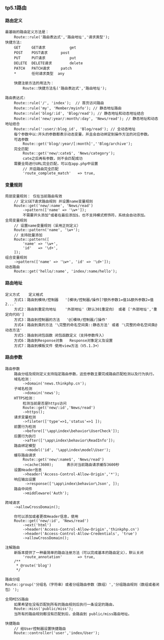 ### tp5.1路由
#### 路由定义
	最基础的路由定义方法是：
		Route::rule('路由表达式','路由地址','请求类型');
	快捷方法:
		GET		GET请求			get
		POST	POST请求		post
		PUT		PUT请求			put
		DELETE	DELETE请求		delete
		PATCH	PATCH请求		patch
		*		任何请求类型	any
		
		快捷注册方法的用法为：
			Route::快捷方法名('路由表达式','路由地址');
			
	路由表达式:		
		Route::rule('/', 'index'); 	// 首页访问路由
		Route::rule('my', 'Member/myinfo'); // 静态地址路由
		Route::rule('blog/:id', 'Blog/read'); // 静态地址和动态地址结合
		Route::rule('new/:year/:month/:day', 'News/read'); // 静态地址和动态地址结合
		Route::rule(':user/:blog_id', 'Blog/read'); // 全动态地址
		每个参数中以:开头的参数都表示动态变量，并且会自动绑定到操作方法的对应参数。
		可选参数
			Route::get('blog/:year/[:month]',''Blog/archive');
		完全匹配
			Route::get('new/:cate$', 'News/category');
			cate之后再有参数，则不会匹配成功
		需要全局进行URL完全匹配，可以在app.php中设置
			// 开启路由完全匹配
			'route_complete_match'   => true,
	
#### 变量规则
	局部变量规则： 仅在当前路由有效
		// 定义GET请求路由规则 并设置name变量规则
		Route::get('new/:name', 'News/read')
			->pattern(['name' => '\w+']);
			不需要开头添加^或者在最后添加$，也不支持模式修饰符，系统会自动添加。
	全局变量规则
		// 设置name变量规则（采用正则定义）
		Route::pattern('name', '\w+');
		// 支持批量添加
		Route::pattern([
			'name' => '\w+',
			'id'   => '\d+',
		]);
	组合变量规则
		->pattern(['name' => '\w+', 'id' => '\d+']);
	动态路由
		Route::get('hello/:name', 'index/:name/hello');
	
#### 路由地址	
	定义方式	定义格式
		方式1：路由到模块/控制器	'[模块/控制器/操作]?额外参数1=值1&额外参数2=值2...'
		方式2：路由到重定向地址	'外部地址'（默认301重定向） 或者 ['外部地址','重定向代码']
		方式3：路由到控制器的方法	'@[模块/控制器/]操作'
		方式4：路由到类的方法	'\完整的命名空间类::静态方法' 或者 '\完整的命名空间类@动态方法'
		方式5：路由到闭包函数	闭包函数定义（支持参数传入）
		方式6：路由到Response对象	Response对象定义及设置
		方式7：路由到模板文件	使用view方法（V5.1.3+）
	
#### 路由参数
	路由参数
		路由分组及规则定义支持指定路由参数，这些参数主要完成路由匹配检测以及行为执行。	
		域名检测：
			->domain('news.thinkphp.cn');
		子域名检测
			->domain('news');
		HTTPS检测：
			检测当前是否是https访问
			Route::get('new/:id','News/read')
			->https();
		请求变量检测
			->fileter(['type'=>1,'status'=>1 ]);
		前置行为检测
			->before(['\app\index\behavior\UserCheck']);
		后置行为执行
			->after(['\app\index\behavior\ReadInfo']);
		路由绑定模型
			 ->model('id', '\app\index\model\User');
		缓存路由请求
			Route::get('new/:name$', 'News/read')
			->cache(3600);		表示对当前路由请求缓存3600秒
		设置Header信息	 
			->header('Access-Control-Allow-Origin','*'); 
		响应输出设置	 
			 ->response(['\app\index\behavior\Json', ]);
		路由中间件	 
			->middleware('Auth'); 
			 
	跨域请求	
		->allowCrossDomain();
		
		你可以添加或者更改Header信息，使用
		Route::get('new/:id', 'News/read')
			->ext('html')
			->header('Access-Control-Allow-Origin','thinkphp.cn')
			->header('Access-Control-Allow-Credentials', 'true')
			->allowCrossDomain();
	
	注解路由
		新版本提供了一种最简单的路由注册方法（可以完成基本的路由定义），默认关闭
			'route_annotation'       => true,
		/**
		 * @route('blog')
		 */
	
	路由分组	
	Route::group('分组名（字符串）或者分组路由参数（数组）','分组路由规则（数组或者闭包）');
	
	全局MISS路由
		如果希望在没有匹配到所有的路由规则后执行一条设定的路由，
		Route::miss('public/miss');
		当所有的路由规则都没有匹配到后，会路由到 public/miss路由地址。
	
	快捷路由
		// 给User控制器设置快捷路由
		Route::controller('user','index/User');

	
	
	
	
	
	
	
	
	
	
	
	
	
	
	
